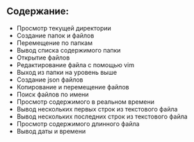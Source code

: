 Содержание:
-----------

* Просмотр текущей директории
* Создание папок и файлов
* Перемещение по папкам
* Вывод списка содержимого папки
* Открытие файлов
* Редактирование файла с помощью vim
* Выход из папки на уровень выше
* Создание json файлов
* Копирование и перемещение файлов
* Поиск файлов по имени
* Просмотр содержимого в реальном времени
* Вывод нескольких первых строк из текстового файла
* Вывод нескольких последних строк из текстового файла
* Просмотр содержимого длинного файла
* Вывод даты и времени
